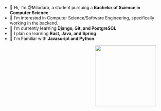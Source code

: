 - 👋 Hi, I’m @Milodara, a student pursuing a **Bachelor of Science in Computer Science**.
- 👀 I’m interested in Computer Science/Software Engineering, specifically working in the backend.
- 🌱 I’m currently learning **Django, Git, and PostgreSQL** 
- :frog: I plan on learning **Rust, Java, and Spring**
- 💞️ I'm Familiar with **Javascript and Python** 
<img align='right' src='https://thumbs.gfycat.com/VainTiredCaudata-max-1mb.gif' width='200"'>


<!---
Milodara/Milodara is a ✨ special ✨ repository because its `README.md` (this file) appears on your GitHub profile.
You can click the Preview link to take a look at your changes.
--->

